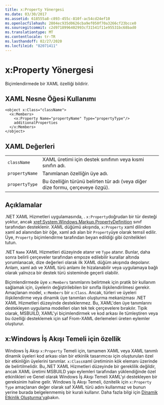 ```yaml
---
title: x:Property Yönergesi
ms.date: 03/30/2017
ms.assetid: 618555a8-c893-455c-810f-ac54cd24ef10
ms.openlocfilehash: 2804ec935d0626cba9ef050f70a3266cf23bcce0
ms.sourcegitcommit: c2d9718996402993cf31541f11e95531bc68bad0
ms.translationtype: MT
ms.contentlocale: tr-TR
ms.lasthandoff: 02/27/2020
ms.locfileid: "82071411"
---
```

# <a name="xproperty-directive"></a>x:Property Yönergesi

Biçimlendirmede bir XAML özelliği bildirir.

## <a name="xaml-object-element-usage"></a>XAML Nesne Öğesi Kullanımı

```xaml
<object x:Class="className">
  <x:Members>
    <x:Property Name="propertyName" Type="propertyType"/>
    additionalProperties
  </x:Members>
</object>
```

## <a name="xaml-values"></a>XAML Değerleri

|||
|-|-|
|`className`|XAML üretimi için destek sınıfının veya kısmi sınıfın adı.|
|`propertyName`|Tanımlanan özelliğin üye adı.|
|`propertyType`|Bu özelliğin türünü belirten tür adı (veya diğer dize formu, çerçeveye özgü).|

## <a name="remarks"></a>Açıklamalar

.NET XAML Hizmetleri uygulamasında, . `x:Property`doğrudan bir tür desteği yoktur, ancak <xref:System.Windows.Markup.PropertyDefinition> sınıf tarafından desteklenir. XAML düğümü akışında, `x:Property` xaml dilinden xaml ad alanından bir öğe, xaml adı alan bir `Property`üye olarak temsil edilir. Üye, `Property` biçimlendirme tarafından beyan edildiği gibi öznitelikleri tutun.

.NET `Name` XAML Hizmetleri düzeyinde atanır ve `Type` atanır. Bunlar, daha sonra belirli çerçeveler tarafından empoze edilebilir kurallar altında yorumlanacak, dize değerleri olarak ilk XAML düğüm akışında depolanır. Anlam, xaml adı ve XAML türü anlamı ile hizalanabilir veya uygulamaya bağlı olarak yalnızca bir destek türü sisteminde geçerli olabilir.

Biçimlendirmede üye `x:Members` tanımlarını belirtmek için pratik bir kullanım sağlamak için, üyelerin değiştirilebilen bir sınıfla ilişkilendirilmesi gerekir. Amaçlanan model, `x:Members` bir `x:Class`. Ancak, türleri ve üyeleri ilişkilendirme veya dinamik üye tanımları oluşturma mekanizması .NET XAML Hizmetleri düzeyinde desteklenmez. Bu, XAML'den üye tanımlarını destekleyen uygulama modelleri olan tek tek çerçevelere bırakılır. Tipik olarak, MSBUILD, XAML'yi biçimlendirmek ve kod arkası ile tümleştiren veya bu özelliği desteklemek için saf From-XAML derlemeleri üreten eylemler oluşturur.

## <a name="xproperty-for-windows-workflow-foundation"></a>x:Windows İş Akışı Temeli için özellik

Windows İş Akışı `x:Property` Temeli için, tamamen XAML veya XAML tanımlı dinamik üyeleri kod arkası olan bir etkinlik tasarımcısı için oluşturulan özel bir etkinliğin üyelerini tanımlar. `x:Class`xaml üretiminin kök elemanı üzerinde de belirtilmelidir. Bu,.NET XAML Hizmetleri düzeyinde bir gereklilik değildir, ancak XAML üretimi MSBUILD yapı eylemleri tarafından yüklendiğinde özel etkinlikleri ve Genel olarak Windows İş Akışı Temeli XAML'yi destekleyen bir gereksinim haline gelir. Windows İş Akışı Temeli, öznitelik için `x:Property` `Type` amaçlanan değer olarak saf XAML türü adını kullanmaz ve bunun yerine burada belgelenmemiş bir kuralı kullanır. Daha fazla bilgi için [Dinamik Etkinlik Oluşturma'ya](https://docs.microsoft.com/previous-versions/dotnet/netframework-4.0/dd807392(v=vs.100))bakın.
